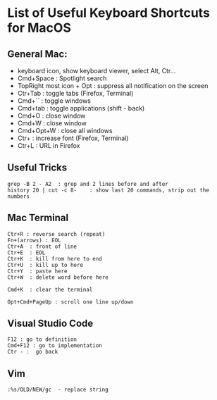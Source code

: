 # List of Useful Keyboard Shortcuts for MacOS

## General Mac:
- keyboard icon, show keyboard viewer, select Alt, Ctr...
- Cmd+Space : Spotlight search
- TopRight most icon + Opt  : suppress all notification on the screen
- Ctr+Tab : toggle tabs (Firefox, Terminal)
- Cmd+``  : toggle windows
- Cmd+tab : toggle applications (shift - back)
- Cmd+O : close window
- Cmd+W : close window
- Cmd+Opt+W : close all windows
- Ctr+  : increase font (Firefox, Terminal)
- Ctr+L : URL in Firefox 

## Useful Tricks
```
grep -B 2 - A2  : grep and 2 lines before and after
history 20 | cut -c 8-    : show last 20 commands, strip out the numbers

```

## Mac Terminal
```
Ctr+R : reverse search (repeat)
Fn+(arrows) : EOL
Ctr+A  : front of line
Ctr+E  : EOL  
Ctr+K  : kill from here to end
Ctr+U  : kill up to here
Ctr+Y  : paste here
Ctr+W  : delete word before here

Cmd+K  : clear the terminal

Opt+Cmd+PageUp : scroll one line up/down
```


## Visual Studio Code
```
F12 : go to definition
Cmd+F12 : go to implementation
Ctr - :  go back
```

## Vim
```
:%s/OLD/NEW/gc  - replace string

```
